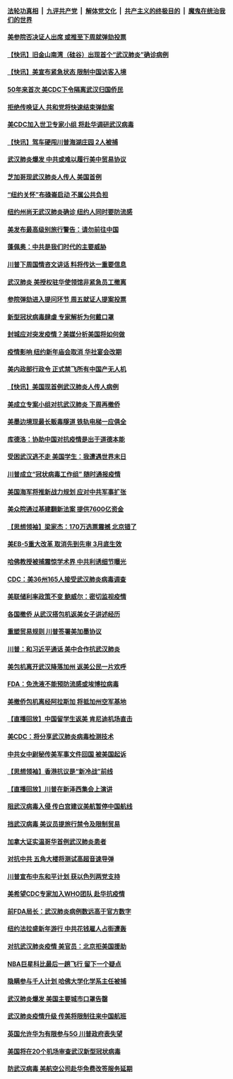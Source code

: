 ####  [法轮功真相](../../../../basic/blob/master/README.md?t=02010726) &nbsp;|&nbsp; [九评共产党](../../../../9ping.md/blob/master/README.md?t=02010726) &nbsp;|&nbsp; [解体党文化](../../../../jtdwh.md/blob/master/README.md?t=02010726)  &nbsp;|&nbsp; [共产主义的终极目的](../../../../gczydzjmd.md/blob/master/README.md?t=02010726) &nbsp;|&nbsp; [魔鬼在统治我们的世界](../../../../mgztzwmdsj.md/blob/master/README.md?t=02010726) 

#### [美参院否决证人出席 或推至下周就弹劾投票](../pages/nsc412/n11835900.md?t=02010726) 

#### [【快讯】旧金山南湾（硅谷）出现首个“武汉肺炎”确诊病例](../pages/nsc412/n11836084.md?t=02010726) 

#### [【快讯】美宣布紧急状态 限制中国访客入境](../pages/nsc412/n11836030.md?t=02010726) 

#### [50年来首次 美CDC下令隔离武汉归国侨民](../pages/nsc412/n11835854.md?t=02010726) 

#### [拒绝传唤证人 共和党将快速结束弹劾案](../pages/nsc412/n11835573.md?t=02010726) 

#### [美CDC加入世卫专家小组 将赴华调研武汉病毒](../pages/nsc412/n11835584.md?t=02010726) 

#### [【快讯】驾车硬闯川普海湖庄园 2人被捕](../pages/nsc412/n11835785.md?t=02010726) 

#### [武汉肺炎爆发 中共或难以履行美中贸易协议](../pages/nsc412/n11834752.md?t=02010726) 

#### [芝加哥现武汉肺炎人传人 美国首例](../pages/nsc412/n11834730.md?t=02010726) 

#### [“纽约关怀”布碌崙启动  不属公共负担](../pages/nsc412/n11834269.md?t=02010726) 

#### [纽约州尚无武汉肺炎确诊  纽约人同时要防流感](../pages/nsc412/n11834247.md?t=02010726) 

#### [美发布最高级别旅行警告：请勿前往中国](../pages/nsc412/n11834038.md?t=02010726) 

#### [蓬佩奥：中共是我们时代的主要威胁](../pages/nsc412/n11833434.md?t=02010726) 

#### [川普下周国情咨文讲话 料将传达一重要信息](../pages/nsc412/n11833714.md?t=02010726) 

#### [武汉肺炎 美授权驻华使领馆非紧急员工撤离](../pages/nsc412/n11833604.md?t=02010726) 

#### [参院弹劾进入提问环节 周五就证人提案投票](../pages/nsc412/n11833522.md?t=02010726) 

#### [新型冠状病毒肆虐 专家解析为何戴口罩](../pages/nsc412/n11833332.md?t=02010726) 

#### [封城应对突发疫情？美媒分析美国将如何做](../pages/nsc412/n11831560.md?t=02010726) 

#### [疫情影响 纽约新年庙会取消 华社宴会改期](../pages/nsc412/n11831457.md?t=02010726) 

#### [美内政部行政令 正式禁飞所有中国产无人机](../pages/nsc412/n11833169.md?t=02010726) 

#### [【快讯】美国现首例武汉肺炎人传人病例](../pages/nsc412/n11833284.md?t=02010726) 

#### [美成立专案小组对抗武汉肺炎 下周再撤侨](../pages/nsc412/n11832839.md?t=02010726) 

#### [美墨边境现最长贩毒隧道 铁轨电梯一应俱全](../pages/nsc412/n11832928.md?t=02010726) 

#### [库德洛：协助中国对抗疫情是出于道德本能](../pages/nsc412/n11832927.md?t=02010726) 

#### [受困武汉逃不走 美国学生：我遭遇世界末日](../pages/nsc412/n11832280.md?t=02010726) 

#### [川普成立“冠状病毒工作组” 随时通报疫情](../pages/nsc412/n11832325.md?t=02010726) 

#### [美国海军将推新战力规划 应对中共军事扩张](../pages/nsc412/n11831861.md?t=02010726) 

#### [美众院通过基建翻新法案 提供7600亿资金](../pages/nsc412/n11831304.md?t=02010726) 

#### [【思想领袖】梁家杰：170万选票震撼 北京错了](../pages/nsc412/n11791778.md?t=02010726) 

#### [美EB-5重大改革 取消先到先审 3月底生效](../pages/nsc412/n11830966.md?t=02010726) 

#### [哈佛教授被捕震惊学术界 中共利诱细节曝光](../pages/nsc412/n11830751.md?t=02010726) 

#### [CDC：美36州165人接受武汉肺炎病毒调查](../pages/nsc412/n11830750.md?t=02010726) 

#### [美联储利率政策不变 鲍威尔：密切监视疫情](../pages/nsc412/n11830741.md?t=02010726) 

#### [各国撤侨 从武汉搭包机返美女子讲述经历](../pages/nsc412/n11830717.md?t=02010726) 

#### [重塑贸易规则 川普签署美加墨协议](../pages/nsc412/n11830630.md?t=02010726) 

#### [川普：和习近平通话 美中合作抗武汉肺炎](../pages/nsc412/n11830583.md?t=02010726) 

#### [美包机离开武汉降落加州 返美公民一片欢呼](../pages/nsc412/n11830563.md?t=02010726) 

#### [FDA：免洗液不能预防流感或埃博拉病毒](../pages/nsc412/n11830326.md?t=02010726) 

#### [美撤侨包机离经阿拉斯加 将抵加州空军基地](../pages/nsc412/n11830249.md?t=02010726) 

#### [【直播回放】中国留学生返美 肯尼迪机场直击](../pages/nsc412/n11829072.md?t=02010726) 

#### [美CDC：将分享武汉肺炎病毒检测技术](../pages/nsc412/n11828637.md?t=02010726) 

#### [中共女中尉秘传美军事文件回国 被美国起诉](../pages/nsc412/n11828793.md?t=02010726) 

#### [【思想领袖】香港抗议是“新冷战”前线](../pages/nsc412/n11643258.md?t=02010726) 

#### [【直播回放】川普在新泽西集会上演讲](../pages/nsc412/n11828247.md?t=02010726) 

#### [阻武汉病毒入侵 传白宫建议美航暂停中国航线](../pages/nsc412/n11828516.md?t=02010726) 

#### [挡武汉病毒 美议员提旅行禁令及限制贸易](../pages/nsc412/n11828635.md?t=02010726) 

#### [加拿大证实温哥华首例武汉肺炎患者](../pages/nsc412/n11828276.md?t=02010726) 

#### [对抗中共 五角大楼将测试高超音速导弹](../pages/nsc412/n11828315.md?t=02010726) 

#### [川普宣布中东和平计划 获以色列两党支持](../pages/nsc412/n11828433.md?t=02010726) 

#### [美希望CDC专家加入WHO团队 赴华抗疫情](../pages/nsc412/n11828429.md?t=02010726) 

#### [前FDA局长：武汉肺炎病例数远高于官方数字](../pages/nsc412/n11828274.md?t=02010726) 

#### [纽约法拉盛新年游行 中共花钱雇人占街遭轰](../pages/nsc412/n11828008.md?t=02010726) 

#### [对抗武汉肺炎疫情 美官员：北京拒美国援助](../pages/nsc412/n11828217.md?t=02010726) 

#### [NBA巨星科比最后一趟飞行 留下一个疑点](../pages/nsc412/n11828156.md?t=02010726) 

#### [隐瞒参与千人计划 哈佛大学化学系主任被捕](../pages/nsc412/n11828117.md?t=02010726) 

#### [武汉肺炎爆发 美国主要城市口罩告罄](../pages/nsc412/n11828087.md?t=02010726) 

#### [武汉肺炎疫情升级 传美将限制往来中国航班](../pages/nsc412/n11828090.md?t=02010726) 

#### [英国允许华为有限参与5G 川普政府表失望](../pages/nsc412/n11827748.md?t=02010726) 

#### [美国将在20个机场审查武汉新型冠状病毒](../pages/nsc412/n11828023.md?t=02010726) 

#### [防武汉病毒 美航空公司赴华免费改签服务延期](../pages/nsc412/n11827628.md?t=02010726) 

